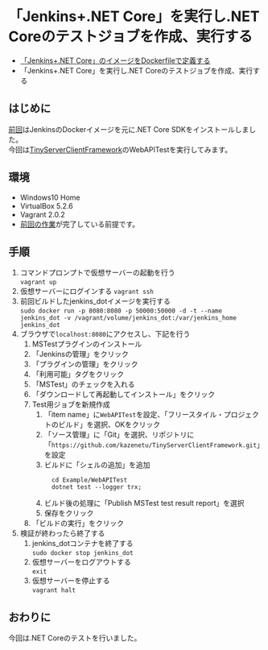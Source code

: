 <a href="#top"> </a>
# 「Jenkins+.NET Core」を実行し.NET Coreのテストジョブを作成、実行する
- [「Jenkins+.NET Core」のイメージをDockerfileで定義する](https://github.com/kazenetu/blog-reports/tree/master/reports/25-dockerfile/readme.md)
- 「Jenkins+.NET Core」を実行し.NET Coreのテストジョブを作成、実行する

## はじめに
[前回](https://github.com/kazenetu/blog-reports/tree/master/reports/25-dockerfile/readme.md)はJenkinsのDockerイメージを元に.NET Core SDKをインストールしました。  
今回は[TinyServerClientFramework](https://github.com/kazenetu/TinyServerClientFramework/readme.md)のWebAPITestを実行してみます。

## 環境
- Windows10 Home  
- VirtualBox 5.2.6  
- Vagrant 2.0.2
- [前回の作業](https://github.com/kazenetu/blog-reports/tree/master/reports/25-dockerfile/readme.md)が完了している前提です。

## 手順
1. コマンドプロンプトで仮想サーバーの起動を行う  
    ```vagrant up```
1. 仮想サーバーにログインする 
    ```vagrant ssh```
1. 前回ビルドしたjenkins_dotイメージを実行する  
  ```sudo docker run -p 8080:8080 -p 50000:50000 -d -t --name jenkins_dot -v /vagrant/volume/jenkins_dot:/var/jenkins_home jenkins_dot```
1. ブラウザで```localhost:8080```にアクセスし、下記を行う
    1. MSTestプラグインのインストール
      1. 「Jenkinsの管理」をクリック
      1. 「プラグインの管理」をクリック
      1. 「利用可能」タグをクリック
      1. 「MSTest」のチェックを入れる
      1. 「ダウンロードして再起動してインストール」をクリック
    1. Test用ジョブを新規作成
        1. 「item name」に```WebAPITest```を設定、「フリースタイル・プロジェクトのビルド」を選択、OKをクリック
        1. 「ソース管理」に「Git」を選択、リポジトリに「```https://github.com/kazenetu/TinyServerClientFramework.git```」を設定  
        1. ビルドに「シェルの追加」を追加  
            ```
              cd Example/WebAPITest
              dotnet test --logger trx;
            ```
        1. ビルド後の処理に「Publish MSTest test result report」を選択
        1. 保存をクリック
    1. 「ビルドの実行」をクリック
1. 検証が終わったら終了する
    1. jenkins_dotコンテナを終了する  
       ```sudo docker stop jenkins_dot```
    1. 仮想サーバーをログアウトする  
       ```exit```
    1. 仮想サーバーを停止する  
       ```vagrant halt```

## おわりに
今回は.NET Coreのテストを行いました。  

